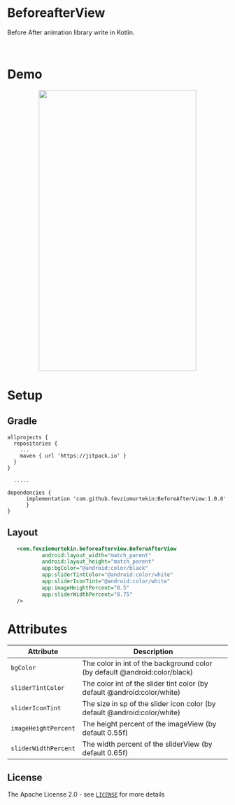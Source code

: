 # BeforeafterView

Before After animation library write in Kotlin.

<br>

# Demo

<p align="center">
<img src="https://raw.githubusercontent.com/fevziomurtekin/BeforeAfterView/master/art/record.gif" width="360"  height="640" />
</p>

# Setup
## Gradle
```Gradle
allprojects {
  repositories {
    ...
    maven { url 'https://jitpack.io' }
  }
}
  
  .....

dependencies {
      implementation 'com.github.fevziomurtekin:BeforeAfterView:1.0.0'
	  }
}
```

## Layout

```xml
   <com.fevziomurtekin.beforeafterview.BeforeAfterView
           android:layout_width="match_parent"
           android:layout_height="match_parent"
           app:bgColor="@android:color/black"
           app:sliderTintColor="@android:color/white"
           app:sliderIconTint="@android:color/white"
           app:imageHeightPercent="0.5"
           app:sliderWidthPercent="0.75"
   />

```

 # Attributes

  | Attribute | Description |
| --- | --- |
| `bgColor` |The color in int of the background color (by default @android:color/black) | 
| `sliderTintColor` | The color int of the slider tint color (by default @android:color/white) |
| `sliderIconTint` | The size in sp of the slider icon color (by default @android:color/white)|
| `imageHeightPercent`|The height percent of the imageView (by default 0.55f) |
| `sliderWidthPercent` |The width percent of the sliderView (by default 0.65f) |

## License
The Apache License 2.0 - see [`LICENSE`](LICENSE) for more details
